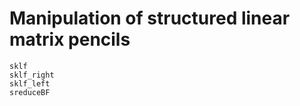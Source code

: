 # Manipulation of structured linear matrix pencils

```@docs
sklf
sklf_right
sklf_left
sreduceBF
```
